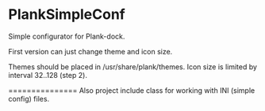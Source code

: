 PlankSimpleConf
===============

Simple configurator for Plank-dock.

First version can just change theme and icon size.

Themes should be placed in /usr/share/plank/themes.
Icon size is limited by interval 32..128 (step 2).

===============
Also project include class for working with INI (simple config) files. 
